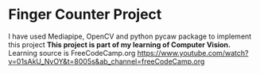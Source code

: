# Finger Counter Project
I have used Mediapipe, OpenCV and python pycaw package to implement this project
**This project is part of my learning of Computer Vision.**
Learning source is FreeCodeCamp.org
https://www.youtube.com/watch?v=01sAkU_NvOY&t=8005s&ab_channel=freeCodeCamp.org
